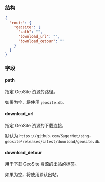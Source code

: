 ### 结构

```json
{
  "route": {
    "geosite": {
      "path": "",
      "download_url": "",
      "download_detour": ""
    }
  }
}
```

### 字段

#### path

指定 GeoSite 资源的路径。

如果为空，将使用 `geosite.db`。

#### download_url

指定 GeoSite 资源的下载连接。

默认为 `https://github.com/SagerNet/sing-geosite/releases/latest/download/geosite.db`.

#### download_detour

用于下载 GeoSite 资源的出站的标签。

如果为空，将使用默认出站。